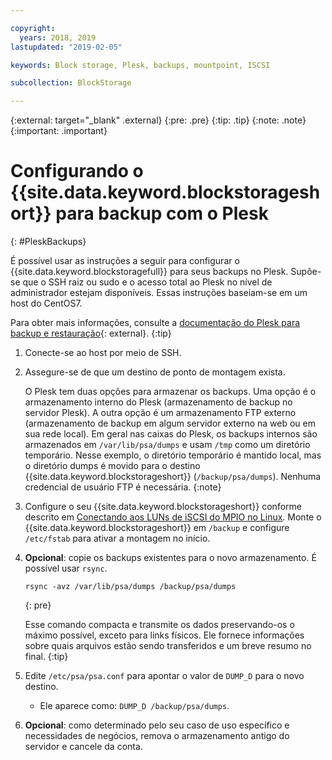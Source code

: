 ```yaml
---

copyright:
  years: 2018, 2019
lastupdated: "2019-02-05"

keywords: Block storage, Plesk, backups, mountpoint, ISCSI

subcollection: BlockStorage

---
```

{:external: target="_blank" .external}
{:pre: .pre}
{:tip: .tip}
{:note: .note}
{:important: .important}

# Configurando o {{site.data.keyword.blockstorageshort}} para backup com o Plesk
{: #PleskBackups}

É possível usar as instruções a seguir para configurar o {{site.data.keyword.blockstoragefull}}
para seus backups no Plesk. Supõe-se que o SSH
raiz ou sudo e o acesso total ao Plesk no nível de administrador estejam disponíveis. Essas instruções baseiam-se em um host do CentOS7.

Para obter mais informações, consulte a [documentação do Plesk para backup e restauração](https://docs.plesk.com/en-US/12.5/administrator-guide/backing-up-and-restoration.59256/){: external}.
{:tip}

1. Conecte-se ao host por meio de SSH.
2. Assegure-se de que um destino de ponto de montagem exista.

   O Plesk tem duas opções para armazenar os backups. Uma opção é o armazenamento interno do Plesk (armazenamento de backup no servidor Plesk). A outra opção é um armazenamento FTP externo (armazenamento de backup em algum servidor externo na web ou em sua rede local). Em geral nas caixas do Plesk, os backups internos são armazenados em
`/var/lib/psa/dumps` e usam `/tmp` como um diretório temporário. Nesse exemplo, o diretório temporário é mantido local, mas o diretório dumps é movido para o destino {{site.data.keyword.blockstorageshort}} (`/backup/psa/dumps`). Nenhuma credencial de usuário FTP é necessária.
   {:note}   
3. Configure o seu {{site.data.keyword.blockstorageshort}} conforme descrito em [Conectando aos LUNs de iSCSI do MPIO no Linux](/docs/infrastructure/BlockStorage?topic=BlockStorage-mountingLinux#mountingLinux). Monte o {{site.data.keyword.blockstorageshort}} em `/backup` e configure `/etc/fstab` para ativar a montagem no início.
4. **Opcional**: copie os backups existentes para o novo armazenamento. É possível usar  ` rsync `.
   ```
   rsync -avz /var/lib/psa/dumps /backup/psa/dumps
   ```
   {: pre}

    Esse comando compacta e transmite os dados preservando-os o máximo possível, exceto para links físicos. Ele fornece informações sobre quais arquivos estão sendo transferidos e um breve resumo no final.
    {:tip}    
5. Edite `/etc/psa/psa.conf` para apontar o valor de `DUMP_D` para
o novo destino.
    - Ele aparece como:  ` DUMP_D /backup/psa/dumps `.
6. **Opcional**: como determinado pelo seu caso de uso específico e necessidades de negócios, remova o armazenamento antigo do servidor e cancele da conta.
